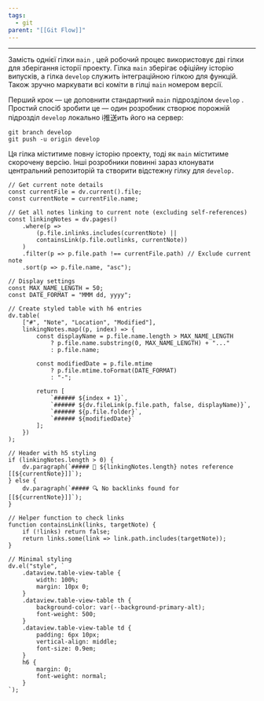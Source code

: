 ```yaml
---
tags:
  - git
parent: "[[Git Flow]]"
---
```

---
Замість однієї гілки `main` , цей робочий процес використовує дві гілки для зберігання історії проекту. Гілка `main` зберігає офіційну історію випусків, а гілка `develop` служить інтеграційною гілкою для функцій. Також зручно маркувати всі коміти в гілці `main` номером версії.

Перший крок — це доповнити стандартний `main` підрозділом `develop` . Простий спосіб зробити це — один розробник створює порожній підрозділ `develop` локально і推送ить його на сервер:

```undefined
git branch develop
git push -u origin develop
```


Ця гілка міститиме повну історію проекту, тоді як `main` міститиме скорочену версію. Інші розробники повинні зараз клонувати центральний репозиторій та створити відстежну гілку для `develop.`

```dataviewjs
// Get current note details
const currentFile = dv.current().file;
const currentNote = currentFile.name;

// Get all notes linking to current note (excluding self-references)
const linkingNotes = dv.pages()
    .where(p => 
        (p.file.inlinks.includes(currentNote) || 
        containsLink(p.file.outlinks, currentNote))
    )
    .filter(p => p.file.path !== currentFile.path) // Exclude current note
    .sort(p => p.file.name, "asc");

// Display settings
const MAX_NAME_LENGTH = 50;
const DATE_FORMAT = "MMM dd, yyyy";

// Create styled table with h6 entries
dv.table(
    ["#", "Note", "Location", "Modified"],
    linkingNotes.map((p, index) => {
        const displayName = p.file.name.length > MAX_NAME_LENGTH
            ? p.file.name.substring(0, MAX_NAME_LENGTH) + "..." 
            : p.file.name;
        
        const modifiedDate = p.file.mtime 
            ? p.file.mtime.toFormat(DATE_FORMAT) 
            : "-";

        return [
            `###### ${index + 1}`,
            `###### ${dv.fileLink(p.file.path, false, displayName)}`,
            `###### ${p.file.folder}`,
            `###### ${modifiedDate}`
        ];
    })
);

// Header with h5 styling
if (linkingNotes.length > 0) {
    dv.paragraph(`##### 📌 ${linkingNotes.length} notes reference [[${currentNote}]]`);
} else {
    dv.paragraph(`##### 🔍 No backlinks found for [[${currentNote}]]`);
}

// Helper function to check links
function containsLink(links, targetNote) {
    if (!links) return false;
    return links.some(link => link.path.includes(targetNote));
}

// Minimal styling
dv.el("style", `
    .dataview.table-view-table {
        width: 100%;
        margin: 10px 0;
    }
    .dataview.table-view-table th {
        background-color: var(--background-primary-alt);
        font-weight: 500;
    }
    .dataview.table-view-table td {
        padding: 6px 10px;
        vertical-align: middle;
        font-size: 0.9em;
    }
    h6 {
        margin: 0;
        font-weight: normal;
    }
`);
```